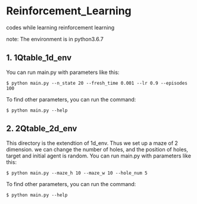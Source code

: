 # Reinforcement_Learning
codes while learning reinforcement learning

note: The environment is in python3.6.7


## 1. 1Qtable_1d_env

You can run main.py with parameters like this:<br>
```Shell
$ python main.py --n_state 20 --fresh_time 0.001 --lr 0.9 --episodes 100
```

To find other parameters, you can run the command: 
```Shell
$ python main.py --help
```


## 2. 2Qtable_2d_env

This directory is the extendtion of 1d_env. Thus we set up a maze of 2 dimension.
we can change the number of holes, and the position of holes, target and initial agent is random. 
You can run main.py with parameters like this:<br>
```Shell
$ python main.py --maze_h 10 --maze_w 10 --hole_num 5
```

To find other parameters, you can run the command: 
```Shell
$ python main.py --help
```